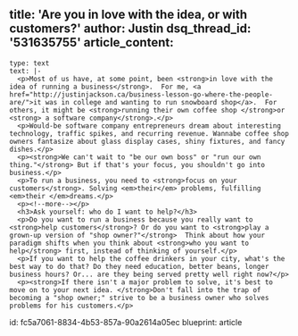 title: 'Are you in love with the idea, or with customers?'
author: Justin
dsq_thread_id: '531635755'
article_content:
  -
    type: text
    text: |-
      <p>Most of us have, at some point, been <strong>in love with the idea of running a business</strong>.  For me, <a href="http://justinjackson.ca/business-lesson-go-where-the-people-are/">it was in college and wanting to run snowboard shop</a>.  For others, it might be <strong>running their own coffee shop </strong>or <strong> a software company</strong>.</p>
      <p>Would-be software company entrepreneurs dream about interesting technology, traffic spikes, and recurring revenue. Wannabe coffee shop owners fantasize about glass display cases, shiny fixtures, and fancy dishes.</p>
      <p><strong>We can't wait to "be our own boss" or "run our own thing."</strong> But if that's your focus, you shouldn't go into business.</p>
      <p>To run a business, you need to <strong>focus on your customers</strong>. Solving <em>their</em> problems, fulfilling <em>their </em>dreams.</p>
      <p><!--more--></p>
      <h3>Ask yourself: who do I want to help?</h3>
      <p>Do you want to run a business because you really want to <strong>help customers</strong>? Or do you want to <strong>play a grown-up version of "shop owner?"</strong>  Think about how your paradigm shifts when you think about <strong>who you want to help</strong> first, instead of thinking of yourself.</p>
      <p>If you want to help the coffee drinkers in your city, what's the best way to do that? Do they need education, better beans, longer business hours? Or... are they being served pretty well right now?</p>
      <p><strong>If there isn't a major problem to solve, it's best to move on to your next idea. </strong>Don't fall into the trap of becoming a "shop owner;" strive to be a business owner who solves problems for his customers.</p>
id: fc5a7061-8834-4b53-857a-90a2614a05ec
blueprint: article
